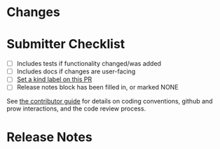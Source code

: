# Changes

<!-- 🎉🎉🎉 Thank you for the PR!!! 🎉🎉🎉 -->

<!-- Describe your changes here- ideally you can get that description straight from
your descriptive commit message(s)! -->

<!-- If this PR fixes a GitHub issue, please mention it like so:

Fixes #<insert issue number here>

-->

# Submitter Checklist

- [ ] Includes tests if functionality changed/was added
- [ ] Includes docs if changes are user-facing
- [ ] [Set a kind label on this PR](https://prow.k8s.io/command-help#kind)  
- [ ] Release notes block has been filled in, or marked NONE

See [the contributor guide](https://github.com/shipwright-io/build/blob/master/CONTRIBUTING.md)
for details on coding conventions, github and prow interactions, and the code review process.

# Release Notes

<!--
Describe any user facing changes here, or delete this block.

Examples of user facing changes:
- API changes
- Bug fixes
- Any changes in behavior
- Changes requiring upgrade notices or deprecation warnings

For pull requests with a release note:

```release-note
Your release note here
```

For pull requests that require additional action from users switching to the new release, include the string "action required" (case insensitive) in the release note:

```release-note
action required: your release note here
```

For pull requests that don't need to be mentioned at release time, use the `/release-note-none` Prow command to add the `release-note-none` label to the PR. You can also write the string "NONE" as a release note in your PR description:

```release-note
NONE
```

Note, your release note has to meet the formatting restrictions noted above precisely, or else it will not be included.
To validate its inclusion, run:

```
# export PR_NUM=<your PR number>
wget -q -O- https://api.github.com/repos/shipwright-io/build/issues/${PR_NUM} | grep -oPz '(?s)(?<=```release-note..)(.+?)(?=```)' | grep -avP '\W*(Your release note here|action required: your release note here|NONE)\W*'
```

If you do not see your release note text in the output, your formatting did not conform to the examples above.
-->
